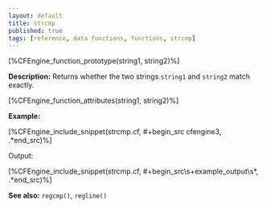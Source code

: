 ```yaml
---
layout: default
title: strcmp
published: true
tags: [reference, data functions, functions, strcmp]
---
```


[%CFEngine_function_prototype(string1, string2)%]

**Description:** Returns whether the two strings `string1` and `string2` match
exactly.

[%CFEngine_function_attributes(string1, string2)%]

**Example:**

[%CFEngine_include_snippet(strcmp.cf, #\+begin_src cfengine3, .*end_src)%]

Output:

[%CFEngine_include_snippet(strcmp.cf, #\+begin_src\s+example_output\s*, .*end_src)%]

**See also:** `regcmp()`, `regline()`
